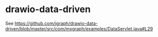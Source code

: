 # drawio-data-driven

See https://github.com/jgraph/drawio-data-driven/blob/master/src/com/mxgraph/examples/DataServlet.java#L29
